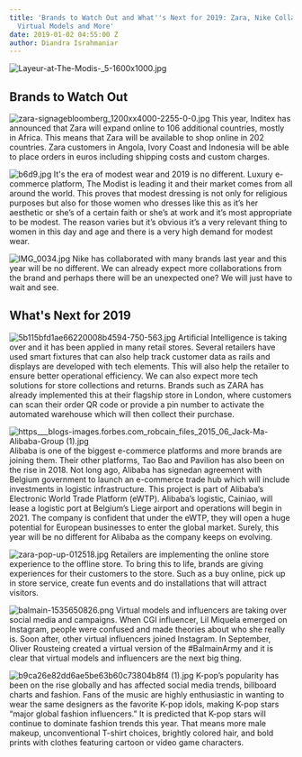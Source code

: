 ```yaml
---
title: 'Brands to Watch Out and What''s Next for 2019: Zara, Nike Collaborations,
  Virtual Models and More'
date: 2019-01-02 04:55:00 Z
author: Diandra Israhmaniar
---
```


![Layeur-at-The-Modis-_5-1600x1000.jpg](/uploads/Layeur-at-The-Modis-_5-1600x1000.jpg)

## Brands to Watch Out
![zara-signagebloomberg_1200xx4000-2255-0-0.jpg](/uploads/zara-signagebloomberg_1200xx4000-2255-0-0.jpg)
This year, Inditex has announced that Zara will expand online to 106 additional countries, mostly in Africa. This means that Zara will be available to shop online in 202 countries. Zara customers in Angola, Ivory Coast and Indonesia will be able to place orders in euros including shipping costs and custom charges.

![b6d9.jpg](/uploads/b6d9.jpg)
It's the era of modest wear and 2019 is no different. Luxury e-commerce platform, The Modist is leading it and their market comes from all around the world. This proves that modest dressing is not only for religious purposes but also for those women who dresses like this as it’s her aesthetic or she’s of a certain faith or she’s at work and it’s most appropriate to be modest. The reason varies but it’s obvious it’s a very relevant thing to women in this day and age and there is a very high demand for modest wear.

![IMG_0034.jpg](/uploads/IMG_0034.jpg)
Nike has collaborated with many brands last year and this year will be no different. We can already expect more collaborations from the brand and perhaps there will be an unexpected one? We will just have to wait and see. 

## What's Next for 2019
![5b115bfd1ae66220008b4594-750-563.jpg](/uploads/5b115bfd1ae66220008b4594-750-563.jpg)
Artificial Intelligence is taking over and it has been applied in many retail stores. Several retailers have used smart fixtures that can also help track customer data as rails and displays are developed with tech elements. This will also help the retailer to ensure better operational efficiency. We can also expect more tech solutions for store collections and returns. Brands such as ZARA has already implemented this at their flagship store in London, where customers can scan their order QR code or provide a pin number to activate the automated warehouse which will then collect their purchase.

![https___blogs-images.forbes.com_robcain_files_2015_06_Jack-Ma-Alibaba-Group (1).jpg](/uploads/https___blogs-images.forbes.com_robcain_files_2015_06_Jack-Ma-Alibaba-Group%20(1).jpg)
Alibaba is one of the biggest e-commerce platforms and more brands are joining them. Their other platforms, Tao Bao and Pavilion has also been on the rise in 2018. Not long ago, Alibaba has signedan agreement with Belgium government to launch an e-commerce trade hub which will include investments in logistic infrastructure. This project is part of Alibaba’s Electronic World Trade Platform (eWTP). Alibaba’s logistic, Cainiao, will lease a logistic port at Belgium’s Liege airport and operations will begin in 2021. The company is confident that under the eWTP, they will open a huge potential for European businesses to enter the global market. Surely, this year will be no different for Alibaba as the company keeps on evolving.

![zara-pop-up-012518.jpg](/uploads/zara-pop-up-012518.jpg)
Retailers are implementing the online store experience to the offline store. To bring this to life, brands are giving experiences for their customers to the store. Such as a buy online, pick up in store service, create fun events and do installations that will attract visitors.

![balmain-1535650826.png](/uploads/balmain-1535650826.png)
Virtual models and influencers are taking over social media and campaigns. When CGI influencer, Lil Miquela emerged on Instagram, people were confused and made theories about who she really is. Soon after, other virtual influencers joined Instagram. In September, Oliver Rousteing created a virtual version of the #BalmainArmy and it is clear that virtual models and influencers are the next big thing.

![b9ca26e82dd6ae5be63b60c73804b8f4 (1).jpg](/uploads/b9ca26e82dd6ae5be63b60c73804b8f4%20(1).jpg)
K-pop’s popularity has been on the rise globally and has affected social media trends, billboard charts and fashion. Fans of the music are highly enthusiastic in wanting to wear the same designers as the favorite K-pop idols, making K-pop stars “major global fashion influencers.” It is predicted that K-pop stars will continue to dominate fashion trends this year. That means more male makeup, unconventional T-shirt choices, brightly colored hair, and bold prints with clothes featuring cartoon or video game characters. 